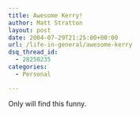 ```yaml
---
title: Awesome Kerry!
author: Matt Stratton
layout: post
date: 2004-07-29T21:25:00+00:00
url: /life-in-general/awesome-kerry
dsq_thread_id:
  - 28250235
categories:
  - Personal

---
```

Only will find this funny.